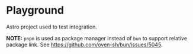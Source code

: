 # Playground

Astro project used to test integration.

**NOTE:** `pnpm` is used as package manager instead of `bun` to support relative
package link. See https://github.com/oven-sh/bun/issues/5045.
